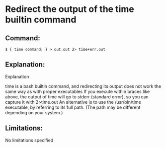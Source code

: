 # Redirect the output of the time builtin command

## Command:
```
$ { time command; } > out.out 2> time+err.out
```

## Explanation:
Explanation

time is a bash builtin command, and redirecting its output does not work the same way as with proper executables
If you execute within braces like above, the output of time will go to stderr (standard error), so you can capture it with 2>time.out
An alternative is to use the /usr/bin/time executable, by referring to its full path. (The path may be different depending on your system.)

## Limitations:
No limitations specified

